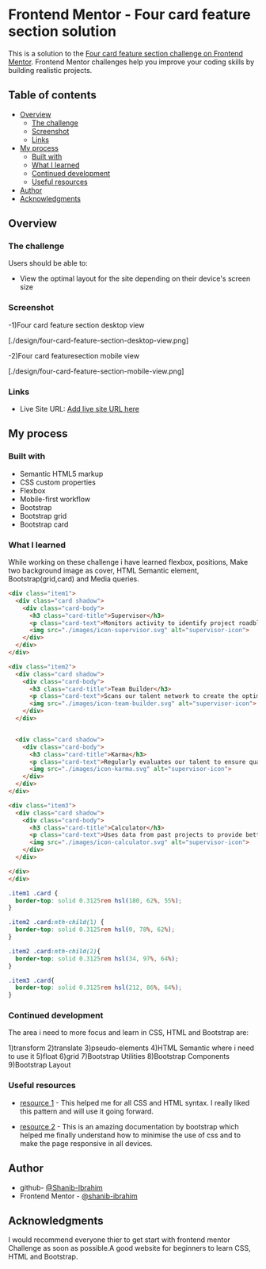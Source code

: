 # Frontend Mentor - Four card feature section solution

This is a solution to the [Four card feature section challenge on Frontend Mentor](https://www.frontendmentor.io/challenges/four-card-feature-section-weK1eFYK). Frontend Mentor challenges help you improve your coding skills by building realistic projects.

## Table of contents

- [Overview](#overview)
  - [The challenge](#the-challenge)
  - [Screenshot](#screenshot)
  - [Links](#links)
- [My process](#my-process)
  - [Built with](#built-with)
  - [What I learned](#what-i-learned)
  - [Continued development](#continued-development)
  - [Useful resources](#useful-resources)
- [Author](#author)
- [Acknowledgments](#acknowledgments)


## Overview

### The challenge

Users should be able to:

- View the optimal layout for the site depending on their device's screen size

### Screenshot

-1)Four card feature section desktop view

   [./design/four-card-feature-section-desktop-view.png]

-2)Four card featuresection mobile view

   [./design/four-card-feature-section-mobile-view.png]

### Links

- Live Site URL: [Add live site URL here](https://your-live-site-url.com)

## My process

### Built with

- Semantic HTML5 markup
- CSS custom properties
- Flexbox
- Mobile-first workflow
- Bootstrap
- Bootstrap grid
- Bootstrap card


### What I learned

While working on these challenge i have learned flexbox, positions, Make two background image as cover, HTML Semantic element, Bootstrap(grid,card) and Media queries.

```html
<div class="item1">
  <div class="card shadow">
    <div class="card-body">
      <h3 class="card-title">Supervisor</h3>
      <p class="card-text">Monitors activity to identify project roadblocks</p>
      <img src="./images/icon-supervisor.svg" alt="supervisor-icon">
    </div>
  </div>
</div>

<div class="item2">
  <div class="card shadow">
    <div class="card-body">
      <h3 class="card-title">Team Builder</h3>
      <p class="card-text">Scans our talent network to create the optimal team for your project</p>
      <img src="./images/icon-team-builder.svg" alt="supervisor-icon">
    </div>
  </div>


  <div class="card shadow">
    <div class="card-body">
      <h3 class="card-title">Karma</h3>
      <p class="card-text">Regularly evaluates our talent to ensure quality</p>
      <img src="./images/icon-karma.svg" alt="supervisor-icon">
    </div>
  </div>
</div>

<div class="item3">
  <div class="card shadow">
    <div class="card-body">
      <h3 class="card-title">Calculator</h3>
      <p class="card-text">Uses data from past projects to provide better delivery estimates</p>
      <img src="./images/icon-calculator.svg" alt="supervisor-icon">
    </div>
  </div>

</div>
</div>
```
```css
.item1 .card {
  border-top: solid 0.3125rem hsl(180, 62%, 55%);
}

.item2 .card:nth-child(1) {
  border-top: solid 0.3125rem hsl(0, 78%, 62%);
}

.item2 .card:nth-child(2){
  border-top: solid 0.3125rem hsl(34, 97%, 64%);
}

.item3 .card{
  border-top: solid 0.3125rem hsl(212, 86%, 64%);
}
```

### Continued development

The area i need to more focus and learn in CSS, HTML and Bootstrap are:

   1)transform
   2)translate
   3)pseudo-elements
   4)HTML Semantic where i need to use it
   5)float
   6)grid
   7)Bootstrap Utilities
   8)Bootstrap Components
   9)Bootstrap Layout


### Useful resources

- [resource 1](https://developer.mozilla.org/en-US/) - This helped me for all CSS and HTML syntax. I really liked this pattern and will use it going forward.

- [resource 2](https://getbootstrap.com/docs/5.1/getting-started/introduction/) - This is an amazing documentation by bootstrap which helped me finally understand how to minimise the use of css and to make the page responsive in all devices.

## Author

- github- [@Shanib-Ibrahim](https://github.com/shanib-ibrahim)
- Frontend Mentor - [@shanib-ibrahim](https://www.frontendmentor.io/profile/shanib-ibrahim)

## Acknowledgments

I would recommend everyone thier to get start with frontend mentor Challenge as soon as possible.A good website for beginners to learn CSS, HTML and Bootstrap.
